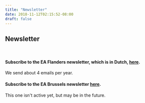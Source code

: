 ```yaml
---
title: "Newsletter"
date: 2018-11-12T02:15:52-08:00
draft: false
---
```


## Newsletter
<br>

#### Subscribe to the EA Flanders newsletter, which is in Dutch, [here](http://eepurl.com/cmjRhj).
We send about 4 emails per year.


#### Subscribe to the EA Brussels newsletter [here](http://eepurl.com/dH81zT).
This one isn't active yet, but may be in the future.



